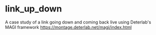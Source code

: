 # link_up_down
A case study of a link going down and coming back live using Deterlab's MAGI framework   https://montage.deterlab.net/magi/index.html
